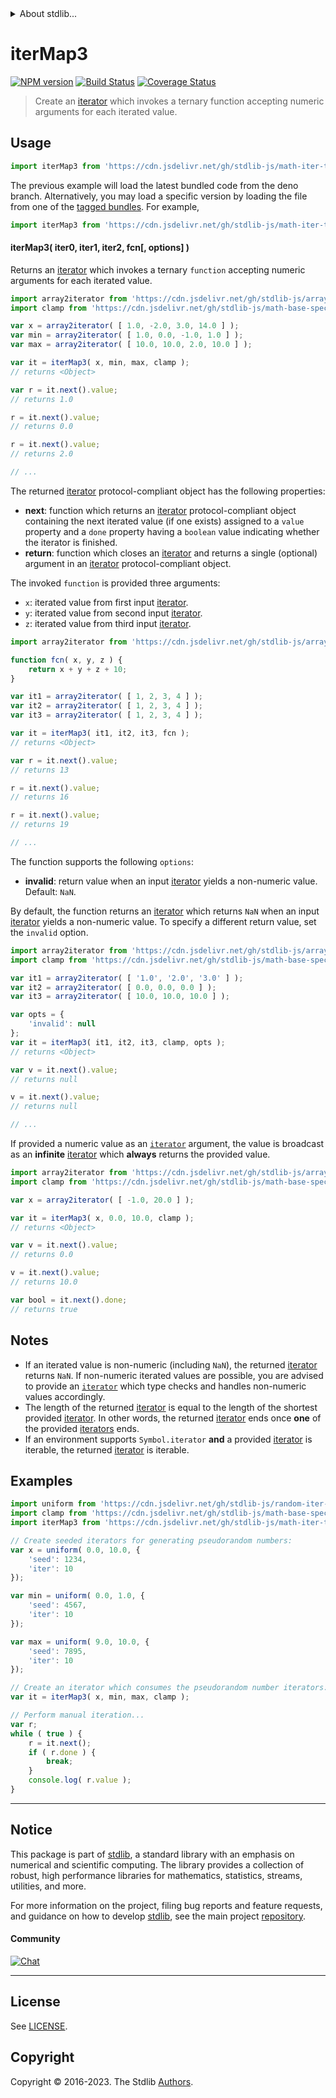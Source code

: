 <!--

@license Apache-2.0

Copyright (c) 2020 The Stdlib Authors.

Licensed under the Apache License, Version 2.0 (the "License");
you may not use this file except in compliance with the License.
You may obtain a copy of the License at

   http://www.apache.org/licenses/LICENSE-2.0

Unless required by applicable law or agreed to in writing, software
distributed under the License is distributed on an "AS IS" BASIS,
WITHOUT WARRANTIES OR CONDITIONS OF ANY KIND, either express or implied.
See the License for the specific language governing permissions and
limitations under the License.

-->


<details>
  <summary>
    About stdlib...
  </summary>
  <p>We believe in a future in which the web is a preferred environment for numerical computation. To help realize this future, we've built stdlib. stdlib is a standard library, with an emphasis on numerical and scientific computation, written in JavaScript (and C) for execution in browsers and in Node.js.</p>
  <p>The library is fully decomposable, being architected in such a way that you can swap out and mix and match APIs and functionality to cater to your exact preferences and use cases.</p>
  <p>When you use stdlib, you can be absolutely certain that you are using the most thorough, rigorous, well-written, studied, documented, tested, measured, and high-quality code out there.</p>
  <p>To join us in bringing numerical computing to the web, get started by checking us out on <a href="https://github.com/stdlib-js/stdlib">GitHub</a>, and please consider <a href="https://opencollective.com/stdlib">financially supporting stdlib</a>. We greatly appreciate your continued support!</p>
</details>

# iterMap3

[![NPM version][npm-image]][npm-url] [![Build Status][test-image]][test-url] [![Coverage Status][coverage-image]][coverage-url] <!-- [![dependencies][dependencies-image]][dependencies-url] -->

> Create an [iterator][mdn-iterator-protocol] which invokes a ternary function accepting numeric arguments for each iterated value.

<!-- Section to include introductory text. Make sure to keep an empty line after the intro `section` element and another before the `/section` close. -->

<section class="intro">

</section>

<!-- /.intro -->

<!-- Package usage documentation. -->



<section class="usage">

## Usage

```javascript
import iterMap3 from 'https://cdn.jsdelivr.net/gh/stdlib-js/math-iter-tools-map3@deno/mod.js';
```
The previous example will load the latest bundled code from the deno branch. Alternatively, you may load a specific version by loading the file from one of the [tagged bundles](https://github.com/stdlib-js/math-iter-tools-map3/tags). For example,

```javascript
import iterMap3 from 'https://cdn.jsdelivr.net/gh/stdlib-js/math-iter-tools-map3@v0.1.0-deno/mod.js';
```

#### iterMap3( iter0, iter1, iter2, fcn\[, options] )

Returns an [iterator][mdn-iterator-protocol] which invokes a ternary `function` accepting numeric arguments for each iterated value.

```javascript
import array2iterator from 'https://cdn.jsdelivr.net/gh/stdlib-js/array-to-iterator@deno/mod.js';
import clamp from 'https://cdn.jsdelivr.net/gh/stdlib-js/math-base-special-clamp@deno/mod.js';

var x = array2iterator( [ 1.0, -2.0, 3.0, 14.0 ] );
var min = array2iterator( [ 1.0, 0.0, -1.0, 1.0 ] );
var max = array2iterator( [ 10.0, 10.0, 2.0, 10.0 ] );

var it = iterMap3( x, min, max, clamp );
// returns <Object>

var r = it.next().value;
// returns 1.0

r = it.next().value;
// returns 0.0

r = it.next().value;
// returns 2.0

// ...
```

The returned [iterator][mdn-iterator-protocol] protocol-compliant object has the following properties:

-   **next**: function which returns an [iterator][mdn-iterator-protocol] protocol-compliant object containing the next iterated value (if one exists) assigned to a `value` property and a `done` property having a `boolean` value indicating whether the iterator is finished.
-   **return**: function which closes an [iterator][mdn-iterator-protocol] and returns a single (optional) argument in an [iterator][mdn-iterator-protocol] protocol-compliant object.

The invoked `function` is provided three arguments:

-   `x`: iterated value from first input [iterator][mdn-iterator-protocol].
-   `y`: iterated value from second input [iterator][mdn-iterator-protocol].
-   `z`: iterated value from third input [iterator][mdn-iterator-protocol].

```javascript
import array2iterator from 'https://cdn.jsdelivr.net/gh/stdlib-js/array-to-iterator@deno/mod.js';

function fcn( x, y, z ) {
    return x + y + z + 10;
}

var it1 = array2iterator( [ 1, 2, 3, 4 ] );
var it2 = array2iterator( [ 1, 2, 3, 4 ] );
var it3 = array2iterator( [ 1, 2, 3, 4 ] );

var it = iterMap3( it1, it2, it3, fcn );
// returns <Object>

var r = it.next().value;
// returns 13

r = it.next().value;
// returns 16

r = it.next().value;
// returns 19

// ...
```

The function supports the following `options`:

-   **invalid**: return value when an input [iterator][mdn-iterator-protocol] yields a non-numeric value. Default: `NaN`.

By default, the function returns an [iterator][mdn-iterator-protocol] which returns `NaN` when an input [iterator][mdn-iterator-protocol] yields a non-numeric value. To specify a different return value, set the `invalid` option.

```javascript
import array2iterator from 'https://cdn.jsdelivr.net/gh/stdlib-js/array-to-iterator@deno/mod.js';
import clamp from 'https://cdn.jsdelivr.net/gh/stdlib-js/math-base-special-clamp@deno/mod.js';

var it1 = array2iterator( [ '1.0', '2.0', '3.0' ] );
var it2 = array2iterator( [ 0.0, 0.0, 0.0 ] );
var it3 = array2iterator( [ 10.0, 10.0, 10.0 ] );

var opts = {
    'invalid': null
};
var it = iterMap3( it1, it2, it3, clamp, opts );
// returns <Object>

var v = it.next().value;
// returns null

v = it.next().value;
// returns null

// ...
```

If provided a numeric value as an [`iterator`][mdn-iterator-protocol] argument, the value is broadcast as an **infinite** [iterator][mdn-iterator-protocol] which **always** returns the provided value.

```javascript
import array2iterator from 'https://cdn.jsdelivr.net/gh/stdlib-js/array-to-iterator@deno/mod.js';
import clamp from 'https://cdn.jsdelivr.net/gh/stdlib-js/math-base-special-clamp@deno/mod.js';

var x = array2iterator( [ -1.0, 20.0 ] );

var it = iterMap3( x, 0.0, 10.0, clamp );
// returns <Object>

var v = it.next().value;
// returns 0.0

v = it.next().value;
// returns 10.0

var bool = it.next().done;
// returns true
```

</section>

<!-- /.usage -->

<!-- Package usage notes. Make sure to keep an empty line after the `section` element and another before the `/section` close. -->

<section class="notes">

## Notes

-   If an iterated value is non-numeric (including `NaN`), the returned [iterator][mdn-iterator-protocol] returns `NaN`. If non-numeric iterated values are possible, you are advised to provide an [`iterator`][mdn-iterator-protocol] which type checks and handles non-numeric values accordingly.
-   The length of the returned [iterator][mdn-iterator-protocol] is equal to the length of the shortest provided [iterator][mdn-iterator-protocol]. In other words, the returned [iterator][mdn-iterator-protocol] ends once **one** of the provided [iterators][mdn-iterator-protocol] ends.
-   If an environment supports `Symbol.iterator` **and** a provided [iterator][mdn-iterator-protocol] is iterable, the returned [iterator][mdn-iterator-protocol] is iterable.

</section>

<!-- /.notes -->

<!-- Package usage examples. -->

<section class="examples">

## Examples

<!-- eslint no-undef: "error" -->

```javascript
import uniform from 'https://cdn.jsdelivr.net/gh/stdlib-js/random-iter-uniform@deno/mod.js';
import clamp from 'https://cdn.jsdelivr.net/gh/stdlib-js/math-base-special-clamp@deno/mod.js';
import iterMap3 from 'https://cdn.jsdelivr.net/gh/stdlib-js/math-iter-tools-map3@deno/mod.js';

// Create seeded iterators for generating pseudorandom numbers:
var x = uniform( 0.0, 10.0, {
    'seed': 1234,
    'iter': 10
});

var min = uniform( 0.0, 1.0, {
    'seed': 4567,
    'iter': 10
});

var max = uniform( 9.0, 10.0, {
    'seed': 7895,
    'iter': 10
});

// Create an iterator which consumes the pseudorandom number iterators:
var it = iterMap3( x, min, max, clamp );

// Perform manual iteration...
var r;
while ( true ) {
    r = it.next();
    if ( r.done ) {
        break;
    }
    console.log( r.value );
}
```

</section>

<!-- /.examples -->

<!-- Section to include cited references. If references are included, add a horizontal rule *before* the section. Make sure to keep an empty line after the `section` element and another before the `/section` close. -->

<section class="references">

</section>

<!-- /.references -->

<!-- Section for related `stdlib` packages. Do not manually edit this section, as it is automatically populated. -->

<section class="related">

</section>

<!-- /.related -->

<!-- Section for all links. Make sure to keep an empty line after the `section` element and another before the `/section` close. -->


<section class="main-repo" >

* * *

## Notice

This package is part of [stdlib][stdlib], a standard library with an emphasis on numerical and scientific computing. The library provides a collection of robust, high performance libraries for mathematics, statistics, streams, utilities, and more.

For more information on the project, filing bug reports and feature requests, and guidance on how to develop [stdlib][stdlib], see the main project [repository][stdlib].

#### Community

[![Chat][chat-image]][chat-url]

---

## License

See [LICENSE][stdlib-license].


## Copyright

Copyright &copy; 2016-2023. The Stdlib [Authors][stdlib-authors].

</section>

<!-- /.stdlib -->

<!-- Section for all links. Make sure to keep an empty line after the `section` element and another before the `/section` close. -->

<section class="links">

[npm-image]: http://img.shields.io/npm/v/@stdlib/math-iter-tools-map3.svg
[npm-url]: https://npmjs.org/package/@stdlib/math-iter-tools-map3

[test-image]: https://github.com/stdlib-js/math-iter-tools-map3/actions/workflows/test.yml/badge.svg?branch=v0.1.0
[test-url]: https://github.com/stdlib-js/math-iter-tools-map3/actions/workflows/test.yml?query=branch:v0.1.0

[coverage-image]: https://img.shields.io/codecov/c/github/stdlib-js/math-iter-tools-map3/main.svg
[coverage-url]: https://codecov.io/github/stdlib-js/math-iter-tools-map3?branch=main

<!--

[dependencies-image]: https://img.shields.io/david/stdlib-js/math-iter-tools-map3.svg
[dependencies-url]: https://david-dm.org/stdlib-js/math-iter-tools-map3/main

-->

[chat-image]: https://img.shields.io/gitter/room/stdlib-js/stdlib.svg
[chat-url]: https://app.gitter.im/#/room/#stdlib-js_stdlib:gitter.im

[stdlib]: https://github.com/stdlib-js/stdlib

[stdlib-authors]: https://github.com/stdlib-js/stdlib/graphs/contributors

[umd]: https://github.com/umdjs/umd
[es-module]: https://developer.mozilla.org/en-US/docs/Web/JavaScript/Guide/Modules

[deno-url]: https://github.com/stdlib-js/math-iter-tools-map3/tree/deno
[umd-url]: https://github.com/stdlib-js/math-iter-tools-map3/tree/umd
[esm-url]: https://github.com/stdlib-js/math-iter-tools-map3/tree/esm
[branches-url]: https://github.com/stdlib-js/math-iter-tools-map3/blob/main/branches.md

[stdlib-license]: https://raw.githubusercontent.com/stdlib-js/math-iter-tools-map3/main/LICENSE

[mdn-iterator-protocol]: https://developer.mozilla.org/en-US/docs/Web/JavaScript/Reference/Iteration_protocols#The_iterator_protocol

</section>

<!-- /.links -->
